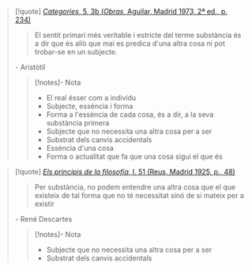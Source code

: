 
> [!quote] [_Categories_, 5, 3b (_Obras_, Aguilar, Madrid 1973, 2ª ed., p. 234)](https://www.wikisofia.cat/wiki/Recurs:Cita_d%27Arist%C3%B2til_2)
>> El sentit primari més veritable i estricte del terme substància és a dir que és allò que mai es predica d'una altra cosa ni pot trobar-se en un subjecte.
>
> \- Aristòtil
>> [!notes]- Nota
>> - El real ésser com a individu
>> - Subjecte, essència i forma
>> - Forma a l'essència de cada cosa, és a dir, a la seva substància primera
>> - Subjecte que no necessita una altra cosa per a ser
>> - Substrat dels canvis accidentals
>> - Essència d'una cosa
>> - Forma o actualitat que fa que una cosa sigui el que és

> [!quote] [_Els principis de la filosofia_, I, 51 (Reus, Madrid 1925, p., 48)](https://www.wikisofia.cat/wiki/Recurs:Cita_Descartes_12)
>> Per substància, no podem entendre una altra cosa que el que existeix de tal forma que no té necessitat sinó de si mateix per a existir
>
> \- René Descartes
>> [!notes]- Nota
>> - Subjecte que no necessita una altra cosa per a ser
>> - Substrat dels canvis accidentals


